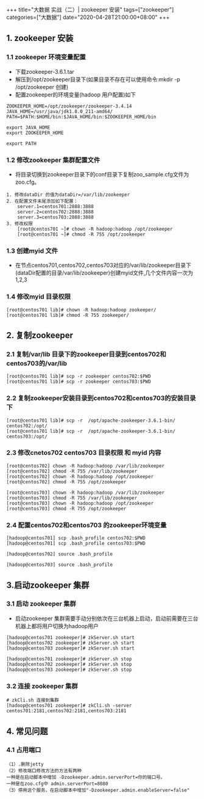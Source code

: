 +++
title="大数据 实战（二）| zookeeper 安装"
tags=["zookeeper"]
categories=["大数据"]
date="2020-04-28T21:00:00+08:00"
+++
## 1. zookeeper 安装
### 1.1 zookeeper 环境变量配置
- 下载zookeeper-3.6.1.tar
- 解压到/opt/zookeeper目录下(如果目录不存在可以使用命令:mkdir -p /opt/zookeeper 创建)
- 配置zookeeper的环境变量(hadoop 用户配置)如下
```
ZOOKEEPER_HOME=/opt/zookeeper/zookeeper-3.4.14
JAVA_HOME=/usr/java/jdk1.8.0_211-amd64/
PATH=$PATH:$HOME/bin:$JAVA_HOME/bin:$ZOOKEEPER_HOME/bin

export JAVA_HOME
export ZOOKEEPER_HOME

export PATH
```

### 1.2 修改zookeeper 集群配置文件
- 将目录切换到zookeeper目录下的conf目录下复制zoo_sample.cfg文件为zoo.cfg。
```
1. 修改dataDir 的值为dataDir=/var/lib/zookeeper
2. 在配置文件末尾添加如下配置：
    server.1=centos701:2888:3888
    server.2=centos702:2888:3888
    server.3=centos703:2888:3888
3. 修改权限
    [root@centos701 ~]# chown -R hadoop:hadoop /opt/zookeeper
    [root@centos701 ~]# chmod -R 755 /opt/zookeeper
```
### 1.3 创建myid 文件
- 在节点centos701,centos702,centos703对应的/var/lib/zookeeper目录下(dataDir配置的目录/var/lib/zookeeper)创建myid文件,几个文件内容一次为1,2,3

### 1.4 修改myid 目录权限
```
[root@centos701 lib]# chown -R hadoop:hadoop zookeeper/
[root@centos701 lib]# chmod -R 755 zookeeper/
```

## 2. 复制zookeeper 

### 2.1 复制/var/lib 目录下的zookeeper目录到centos702和centos703的/var/lib
```
[root@centos701 lib]# scp -r zookeeper centos702:$PWD
[root@centos701 lib]# scp -r zookeeper centos703:$PWD
```
### 2.2 复制zookeeper安装目录到centos702和centos703的安装目录下
```
[root@centos701 lib]# scp -r  /opt/apache-zookeeper-3.6.1-bin/ centos702:/opt/
[root@centos701 lib]# scp -r  /opt/apache-zookeeper-3.6.1-bin/ centos703:/opt/
```
### 2.3 修改cnetos702 centos703 目录权限 和 myid 内容
```
[root@centos702] chown -R hadoop:hadoop /var/lib/zookeeper
[root@centos702] chmod -R 755 /var/lib/zookeeper
[root@centos702] chown -R hadoop:hadoop /opt/zookeeper
[root@centos702] chmod -R 755 /opt/zookeeper

[root@centos703] chown -R hadoop:hadoop /var/lib/zookeeper
[root@centos703] chmod -R 755 /var/lib/zookeeper
[root@centos703] chown -R hadoop:hadoop /opt/zookeeper
[root@centos703] chmod -R 755 /opt/zookeeper
```

### 2.4 配置centos702和centos703 的zookeeper环境变量
```
[hadoop@centos701] scp .bash_profile centos702:$PWD
[hadoop@centos701] scp .bash_profile centos703:$PWD

[hadoop@centos702] source .bash_profile

[hadoop@centos703] source .bash_profile
```

## 3.启动zookeeper 集群
### 3.1 启动 zookeeper 集群
- 启动zookeeper 集群需要手动分别依次在三台机器上启动，启动前需要在三台机器上都将用户切换为hadoop用户
```
[hadoop@centos701 zookeeper]# zkServer.sh start
[hadoop@centos702 zookeeper]# zkServer.sh start
[hadoop@centos703 zookeeper]# zkServer.sh start

[hadoop@centos701 zookeeper]# zkServer.sh stop
[hadoop@centos702 zookeeper]# zkServer.sh stop
[hadoop@centos703 zookeeper]# zkServer.sh stop

```
### 3.2 连接 zookeeper 集群
```
# zkCli.sh 连接到集群
[hadoop@centos701 zookeeper]# zkCli.sh -server centos701:2181,centos702:2181,centos703:2181
```

## 4. 常见问题
### 4.1 占用端口
```
（1）.删除jetty
（2）修改端口修改方法的方法有两种
一种是在启动脚本中增加 -Dzookeeper.admin.serverPort=你的端口号。
一种是在zoo.cfg中 admin.serverPort=8080
（3）停用这个服务，在启动脚本中增加"-Dzookeeper.admin.enableServer=false"
```